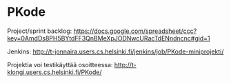 PKode
====
Project/sprint backlog: https://docs.google.com/spreadsheet/ccc?key=0AmdDs8PH5BYtdFF3QnBMeXpJODNwcURacTdENndncnc#gid=1

Jenkins: http://t-jonnaira.users.cs.helsinki.fi/jenkins/job/PKode-miniprojekti/

Projektia voi testikäyttää osoitteessa: http://t-klongi.users.cs.helsinki.fi/PKode/
